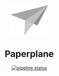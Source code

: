 <div align="center">
  <img alt="logo" src="./logo/logo.svg" height="96" />
  <h1>Paperplane</h1>
  <a href="https://gitlab.com/rasmusmerzin/paperplane/-/commits/master">
    <img alt="pipeline status" src="https://gitlab.com/rasmusmerzin/paperplane/badges/master/pipeline.svg" />
  </a>
</div>
